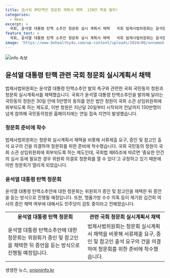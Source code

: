 ```yaml
---
title: 法사위 尹탄핵안 청문회 계획서 채택  130만 목표 돌파!
categories:
  - News
excerpt: >
  국회, 윤석열 대통령 탄핵 소추안 청문회 실시 계획서 채택   국회 법제사법위원회는 윤석열 대통령 탄핵 소추안과 관련한 국민동의 청원에 대한 청문회 실시 계획서를 채택했다. 청문회 준비를 위해 법사위는 서류제출 요구, 증인 및 참고인 출석 요구 등을 의결함. 국민동의 청원은 30일 안에 5만명의 동의를 얻으면 국회에 회부되는데, 윤 대통령 탄핵 소추안 청원은 130만명이 참여해 연일 접속 지연이 발생했다. 이번 청문회는 국내에서 처음으로 국민동의 청원으로 열리는데, 민주당은 국회법상 가능하다는 입장이다.
feature_text: >
  국회, 윤석열 대통령 탄핵 소추안 청문회 실시 계획서 채택   국회 법제사법위원회는 윤석열 대통령 탄핵 소추안과 관련한 국민동의 청원에 대한 청문회 실시 계획서를 채택했다. 청문회 준비를 위해 법사위는 서류제출 요구, 증인 및 참고인 출석 요구 등을 의결함. 국민동의 청원은 30일 안에 5만명의 동의를 얻으면 국회에 회부되는데, 윤 대통령 탄핵 소추안 청원은 130만명이 참여해 연일 접속 지연이 발생했다. 이번 청문회는 국내에서 처음으로 국민동의 청원으로 열리는데, 민주당은 국회법상 가능하다는 입장이다.
image: 'https://www.behealthy4u.com/wp-content/uploads/2024/06/unnamed-file.png'
---
```


<p><img src="https://www.behealthy4u.com/wp-content/uploads/2024/06/unnamed-file.png" alt="info 속보" /></p>

<h2 data-ke-size="size26">윤석열 대통령 탄핵 관련 국회 청문회 실시계획서 채택</h2>

<p data-ke-size="size16">법제사법위원회는 윤석열 대통령 탄핵소추안 발의 촉구와 관련한 국회 국민동의 청원과 청문회 실시계획서를 채택했습니다. 국회가 윤석열 대통령 탄핵소추안을 발의해 달라는 국민동의 청원은 30일 안에 5만명의 동의를 얻은 법안 청원이 국회 소관 상임위원회에 회부되도록 하는 제도로, 이번 청원은 지난달 20일부터 시작되어 전날까지 130만명이 넘게 참여해 국민동의청원 홈페이지에는 연일 접속 지연이 발생했습니다.</p>

<h3>청문회 준비에 착수</h3>

<p data-ke-size="size16">법제사법위원회는 청문회 실시계획서 채택을 비롯해 서류제출 요구, 증인 및 참고인 출석 요구의 건을 의결하여 청문회를 위한 준비에 착수했습니다. 국회 국민동의 청원이 국회 소관 상임위원회에 회부되도록 하는 제도인데, 국회법 제65조에 따르면 ‘중요한 안건의 심사 등에 필요한 경우 위원회 의결로 청문회를 열 수 있다’고 규정하고 있기 때문에 이번 청문회가 열리게 되었습니다.</p>

<h3>윤석열 대통령 탄핵 청문회</h3>

<p data-ke-size="size16">윤석열 대통령 탄핵소추안에 대한 청문회는 위원회가 증인 및 참고인을 채택한 뒤 증언을 듣는 방식으로 진행될 예정입니다. 또한, 명품가방 수수 의혹 등이 제기된 김건희 여사의 증인 채택 여부에 대해서도 민주당이 검토 중이라고 전해졌습니다.</p>

<table>
    <colgroup>
        <col width="50%">
        <col width="50%">
    </colgroup>
    <tr>
        <td style="text-align: center; height: 17px;"><b>윤석열 대통령 탄핵 청문회</b></td>
        <td style="text-align: center; height: 17px;"><b>관련 국회 청문회 실시계획서 채택</b></td>
    </tr>
    <tr>
        <td>윤석열 대통령 탄핵소추안에 대한 청문회는 위원회가 증인 및 참고인을 채택한 뒤 증언을 듣는 방식으로 진행될 예정입니다.</td>
        <td>법제사법위원회는 청문회 실시계획서 채택을 비롯해 서류제출 요구, 증인 및 참고인 출석 요구의 건을 의결하여 청문회를 위한 준비에 착수했습니다.</td>
    </tr>
</table>
생생한 뉴스, <a href="https://onioninfo.kr" rel="dofollow">onioninfo.kr</a>


